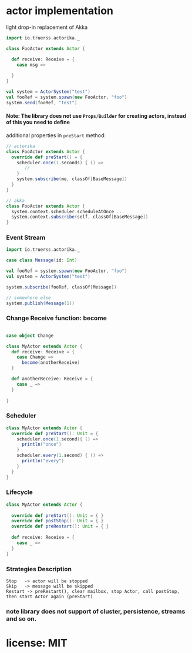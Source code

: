 # actor implementation 

light drop-in replacement of Akka

```scala
import io.truerss.actorika._ 

class FooActor extends Actor {

  def receive: Receive = {
    case msg => 
                
  }
}

val system = ActorSystem("test")
val fooRef = system.spawn(new FooActor, "foo")
system.send(fooRef, "test")
```

#### Note: The library does not use `Props/Builder` for creating actors, instead of this you need to define
additional properties in `preStart` method:
  
```scala  
// actorika
class FooActor extends Actor {
  override def preStart() = {
    scheduler.once(1.seconds) { () =>
       //
    }
    system.subscribe(me, classOf[BaseMessage])
  }
}

// akka
class FooActor extends Actor {
  system.context.scheduler.scheduleAtOnce ...
  system.context.subscribe(self, classOf[BaseMessage])
}

```

### Event Stream 

```scala
import io.truerss.actorika._ 

case class Message(id: Int)

val fooRef = system.spawn(new FooActor, "foo")
val system = ActorSystem("test")

system.subscribe(fooRef, classOf[Message])

// somewhere else
system.publish(Message(1))
```

### Change Receive function: become

```scala

case object Change

class MyActor extends Actor {
  def receive: Receive = {
    case Change =>
      become(anotherReceive)   
  }

  def anotherReceive: Receive = {
    case _ =>     
  }
       
}

```

### Scheduler

```scala
class MyActor extends Actor {
  override def preStart(): Unit = {
    scheduler.once(1.second){ () =>
      println("once")
    }
    scheduler.every(1.second) { () =>
      println("every")
    }
  }
}  
```

### Lifecycle

```scala
class MyActor extends Actor {
  
  override def preStart(): Unit = { }
  override def postStop(): Unit = { }
  override def preRestart(): Unit = { }
  
  def receive: Receive = {
    case _ =>
  }
}

```

### Strategies Description

```
Stop   -> actor will be stopped
Skip   -> message will be skipped
Restart -> preRestart(), clear mailbox, stop Actor, call postStop, then start Actor again (preStart)   
```

### note library does not support of cluster, persistence, streams and so on. 

# license: MIT 

